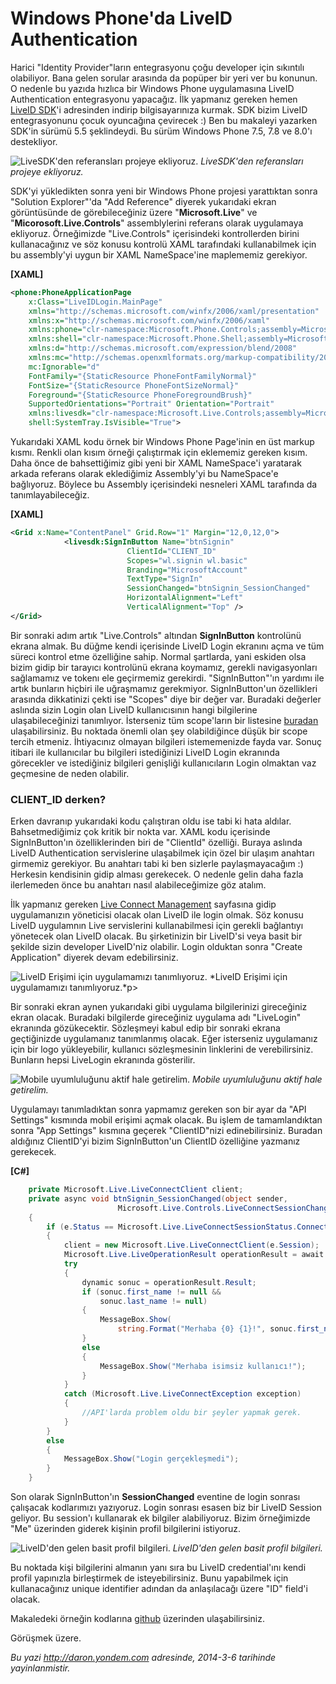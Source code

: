 # Windows Phone'da LiveID Authentication
Harici "Identity Provider"ların entegrasyonu çoğu developer için
sıkıntılı olabiliyor. Bana gelen sorular arasında da popüper bir yeri
ver bu konunun. O nedenle bu yazıda hızlıca bir Windows Phone
uygulamasına LiveID Authentication entegrasyonu yapacağız. İlk yapmanız
gereken hemen [LiveID
SDK](http://msdn.microsoft.com/en-us/live/ff621310)'i adresinden indirip
bilgisayarınıza kurmak. SDK bizim LiveID entegrasyonunu çocuk oyuncağına
çevirecek :) Ben bu makaleyi yazarken SDK'in sürümü 5.5 şeklindeydi. Bu
sürüm Windows Phone 7.5, 7.8 ve 8.0'ı destekliyor.

![LiveSDK'den referansları projeye
ekliyoruz.](media/Windows_Phone_LiveID_Authentication/wp_liveid_1.png)
*LiveSDK'den referansları projeye ekliyoruz.*

SDK'yi yükledikten sonra yeni bir Windows Phone projesi yarattıktan
sonra "Solution Explorer"'da "Add Reference" diyerek yukarıdaki ekran
görüntüsünde de görebileceğiniz üzere "**Microsoft.Live**" ve
"**Micorosoft.Live.Controls**" assemblylerini referans olarak uygulamaya
ekliyoruz. Örneğimizde "Live.Controls" içerisindeki kontrollerden birini
kullanacağınız ve söz konusu kontrolü XAML tarafındaki kullanabilmek
için bu assembly'yi uygun bir XAML NameSpace'ine maplememiz gerekiyor.

**[XAML]**

```xml
<phone:PhoneApplicationPage
    x:Class="LiveIDLogin.MainPage"
    xmlns="http://schemas.microsoft.com/winfx/2006/xaml/presentation"
    xmlns:x="http://schemas.microsoft.com/winfx/2006/xaml"
    xmlns:phone="clr-namespace:Microsoft.Phone.Controls;assembly=Microsoft.Phone"
    xmlns:shell="clr-namespace:Microsoft.Phone.Shell;assembly=Microsoft.Phone"
    xmlns:d="http://schemas.microsoft.com/expression/blend/2008"
    xmlns:mc="http://schemas.openxmlformats.org/markup-compatibility/2006"
    mc:Ignorable="d"
    FontFamily="{StaticResource PhoneFontFamilyNormal}"
    FontSize="{StaticResource PhoneFontSizeNormal}"
    Foreground="{StaticResource PhoneForegroundBrush}"
    SupportedOrientations="Portrait" Orientation="Portrait"
    xmlns:livesdk="clr-namespace:Microsoft.Live.Controls;assembly=Microsoft.Live.Controls"
    shell:SystemTray.IsVisible="True">
```

Yukarıdaki XAML kodu örnek bir Windows Phone Page'inin en üst markup
kısmı. Renkli olan kısım örneği çalıştırmak için eklememiz gereken
kısım. Daha önce de bahsettiğimiz gibi yeni bir XAML NameSpace'i
yaratarak arkada referans olarak eklediğimiz Assembly'yi bu NameSpace'e
bağlıyoruz. Böylece bu Assembly içerisindeki nesneleri XAML tarafında da
tanımlayabileceğiz.

**[XAML]**

```xml
<Grid x:Name="ContentPanel" Grid.Row="1" Margin="12,0,12,0">
            <livesdk:SignInButton Name="btnSignin" 
                          ClientId="CLIENT_ID" 
                          Scopes="wl.signin wl.basic" 
                          Branding="MicrosoftAccount" 
                          TextType="SignIn" 
                          SessionChanged="btnSignin_SessionChanged" 
                          HorizontalAlignment="Left"
                          VerticalAlignment="Top" />
</Grid>
```

Bir sonraki adım artık "Live.Controls" altından **SignInButton**
kontrolünü ekrana almak. Bu düğme kendi içerisinde LiveID Login ekranını
açma ve tüm süreci kontrol etme özelliğine sahip. Normal şartlarda, yani
eskiden olsa bizim gidip bir tarayıcı kontrolünü ekrana koymamız,
gerekli navigasyonları sağlamamız ve tokenı ele geçirmemiz gerekirdi.
"SignInButton"'ın yardımı ile artık bunların hiçbiri ile uğraşmamız
gerekmiyor. SignInButton'un özellikleri arasında dikkatinizi çekti ise
"Scopes" diye bir değer var. Buradaki değerler aslında sizin Login olan
LiveID kullanıcısının hangi bilgilerine ulaşabileceğinizi tanımlıyor.
İsterseniz tüm scope'ların bir listesine
[buradan](http://msdn.microsoft.com/en-us/library/live/hh243646.aspx)
ulaşabilirsiniz. Bu noktada önemli olan şey olabildiğince düşük bir
scope tercih etmeniz. İhtiyacınız olmayan bilgileri istememenizde fayda
var. Sonuç itibari ile kullanıcılar bu bilgileri istediğinizi LiveID
Login ekranında görecekler ve istediğiniz bilgileri genişliği
kullanıcıların Login olmaktan vaz geçmesine de neden olabilir.

### CLIENT\_ID derken?

Erken davranıp yukarıdaki kodu çalıştıran oldu ise tabi ki hata aldılar.
Bahsetmediğimiz çok kritik bir nokta var. XAML kodu içerisinde
SignInButton'ın özelliklerinden biri de "ClientId" özelliği. Buraya
aslında LiveID Authentication servislerine ulaşabilmek için özel bir
ulaşım anahtarı girmemiz gerekiyor. Bu anahtarı tabi ki ben sizlerle
paylaşmayacağım :) Herkesin kendisinin gidip alması gerekecek. O nedenle
gelin daha fazla ilerlemeden önce bu anahtarı nasıl alabileceğimize göz
atalım.

İlk yapmanız gereken [Live Connect
Management](http://go.microsoft.com/fwlink/p/?LinkId=193157) sayfasına
gidip uygulamanızın yöneticisi olacak olan LiveID ile login olmak. Söz
konusu LiveID uygulamnın Live servislerini kullanabilmesi için gerekli
bağlantıyı yönetecek olan LiveID olacak. Bu şirketinizin bir LiveID'si
veya basit bir şekilde sizin developer LiveID'niz olabilir. Login
olduktan sonra "Create Application" diyerek devam edebilirsiniz.

![LiveID Erişimi için uygulamamızı
tanımlıyoruz.](media/Windows_Phone_LiveID_Authentication/wp_liveid_2.png)
*LiveID Erişimi için uygulamamızı tanımlıyoruz.*p\>

Bir sonraki ekran aynen yukarıdaki gibi uygulama bilgilerinizi
gireceğiniz ekran olacak. Buradaki bilgilerde gireceğiniz uygulama adı
"LiveLogin" ekranında gözükecektir. Sözleşmeyi kabul edip bir sonraki
ekrana geçtiğinizde uygulamanız tanımlanmış olacak. Eğer isterseniz
uygulamanız için bir logo yükleyebilir, kullanıcı sözleşmesinin
linklerini de verebilirsiniz. Bunların hepsi LiveLogin ekranında
gösterilir.

![Mobile uyumluluğunu aktif hale
getirelim.](media/Windows_Phone_LiveID_Authentication/wp_liveid_3.png)
*Mobile uyumluluğunu aktif hale getirelim.*

Uygulamayı tanımladıktan sonra yapmamız gereken son bir ayar da "API
Settings" kısmında mobil erişimi açmak olacak. Bu işlem de
tamamlandıktan sonra "App Settings" kısmına geçerek "ClientID"nizi
edinebilirsiniz. Buradan aldığınız ClientID'yi bizim SignInButton'un
ClientID özelliğine yazmanız gerekecek.

**[C\#]**

```cs
    private Microsoft.Live.LiveConnectClient client;
    private async void btnSignin_SessionChanged(object sender, 
                        Microsoft.Live.Controls.LiveConnectSessionChangedEventArgs e)
    {
        if (e.Status == Microsoft.Live.LiveConnectSessionStatus.Connected)
        {
            client = new Microsoft.Live.LiveConnectClient(e.Session);
            Microsoft.Live.LiveOperationResult operationResult = await client.GetAsync("me");
            try
            {
                dynamic sonuc = operationResult.Result;
                if (sonuc.first_name != null &&
                    sonuc.last_name != null)
                {
                    MessageBox.Show(
                        string.Format("Merhaba {0} {1}!", sonuc.first_name, sonuc.last_name));
                }
                else
                {
                    MessageBox.Show("Merhaba isimsiz kullanıcı!");
                }
            }
            catch (Microsoft.Live.LiveConnectException exception)
            {
                //API'larda problem oldu bir şeyler yapmak gerek.
            }
        }
        else
        {
            MessageBox.Show("Login gerçekleşmedi");
        }
    }
```

Son olarak SignInButton'ın **SessionChanged** eventine de login sonrası
çalışacak kodlarımızı yazıyoruz. Login sonrası esasen biz bir LiveID
Session geliyor. Bu session'ı kullanarak ek bilgiler alabiliyoruz. Bizim
örneğimizde "Me" üzerinden giderek kişinin profil bilgilerini istiyoruz.

![LiveID'den gelen basit profil
bilgileri.](media/Windows_Phone_LiveID_Authentication/wp_liveid_4.png)
*LiveID'den gelen basit profil bilgileri.*

Bu noktada kişi bilgilerini almanın yanı sıra bu LiveID credential'ını
kendi profil yapınızla birleştirmek de isteyebilirsiniz. Bunu yapabilmek
için kullanacağınız unique identifier adından da anlaşılacağı üzere "ID"
field'i olacak.

Makaledeki örneğin kodlarına
[github](https://github.com/daronyondem/WPMakaleOrnekleri/tree/master/LiveID/LiveIDLogin)
üzerinden ulaşabilirsiniz.

Görüşmek üzere.



*Bu yazi http://daron.yondem.com adresinde, 2014-3-6 tarihinde yayinlanmistir.*
